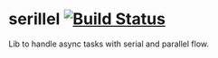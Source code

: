 # serillel [![Build Status](https://travis-ci.org/jandersonmartins/serillel.svg?branch=master)](https://travis-ci.org/jandersonmartins/serillel)

Lib to handle async tasks with serial and parallel flow.
